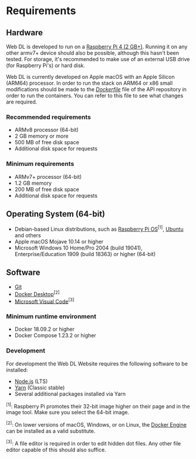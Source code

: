 # Requirements

## Hardware

Web DL is developed to run on a [Raspberry Pi 4 (2 GB+)](https://www.raspberrypi.org/products/raspberry-pi-4-model-b/). Running it on any other armv7+ device should also be possible, although this hasn't been tested. For storage, it's recommended to make use of an external USB drive (for Raspberry Pi's) or hard disk. 

Web DL is currently developed on Apple macOS with an Apple Silicon (ARM64) processor. In order to run the stack on ARM64 or x86 small modifications should be made to the [_Dockerfile_](https://github.com/web-dl-tools/api/blob/master/compose/selenium/Dockerfile) file of the API repository in order to run the containers. You can refer to this file to see what changes are required.

### Recommended requirements

* ARMv8 processor (64-bit)
* 2 GB memory or more
* 500 MB of free disk space
* Additional disk space for requests

###  Minimum requirements

* ARMv7+ processor (64-bit)
* 1.2 GB memory
* 200 MB of free disk space
* Additional disk space for requests

## Operating System (64-bit)

* Debian-based Linux distributions, such as [Raspberry Pi OS](https://www.raspberrypi.org/software/operating-systems/)<sup>[1]</sup>, [Ubuntu](https://ubuntu.com/raspberry-pi) and others
* Apple macOS Mojave 10.14 or higher
* Microsoft Windows 10 Home/Pro 2004 (build 19041), Enterprise/Education 1909 (build 18363) or higher (64-bit)

## Software

* [Git](https://git-scm.com/downloads)
* [Docker Desktop](https://www.docker.com/products/docker-desktop)<sup>[2]</sup>
* [Microsoft Visual Code](https://code.visualstudio.com/)<sup>[3]</sup>

### Minimum runtime environment

* Docker 18.09.2 or higher
* Docker Compose 1.23.2 or higher

### Development

For development the Web DL Website requires the following software to be installed:

* [Node.js](https://nodejs.org/en) (LTS)
* [Yarn](https://classic.yarnpkg.com/en/docs/install/#mac-stable) (Classic stable)
* Several additional packages installed via Yarn

<sup>[1]</sup>: Raspberry Pi promotes their 32-bit image higher on their page and in the image tool. Make sure you select the 64-bit image.

<sup>[2]</sup>: On lower versions of macOS, Windows, or on Linux, the
[Docker Engine](https://hub.docker.com/search?offering=community&operating_system=linux&q=&type=edition)
can be installed as a valid substitute.

<sup>[3]</sup>: A file editor is required in order to edit hidden dot files. Any other file editor capable of this should also suffice.
